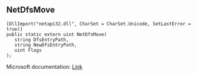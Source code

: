 ## NetDfsMove

```
[DllImport("netapi32.dll", CharSet = CharSet.Unicode, SetLastError = true)]
public static extern uint NetDfsMove(
   string DfsEntryPath,
   string NewDfsEntryPath,
   uint Flags
);
```

Microsoft documentation: [Link](https://docs.microsoft.com/en-us/windows/win32/api/lmdfs/nf-lmdfs-netdfsmove)
